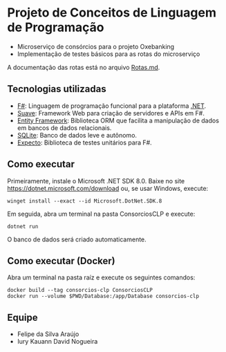 # Projeto de Conceitos de Linguagem de Programação
- Microserviço de consórcios para o projeto Oxebanking
- Implementação de testes básicos para as rotas do microserviço

A documentação das rotas está no arquivo [Rotas.md](./Rotas.md).

## Tecnologias utilizadas
- [F#](https://fsharp.org): Linguagem de programação funcional para a plataforma [.NET](https://dotnet.microsoft.com).
- [Suave](https://suave.io): Framework Web para criação de servidores e APIs em F#.
- [Entity Framework](https://learn.microsoft.com/ef): Biblioteca ORM que facilita a manipulação de dados em bancos de dados relacionais.
- [SQLite](https://sqlite.org): Banco de dados leve e autônomo.
- [Expecto](https://github.com/haf/expecto): Biblioteca de testes unitários para F#.

## Como executar
Primeiramente, instale o Microsoft .NET SDK 8.0.
Baixe no site <https://dotnet.microsoft.com/download> ou, se usar Windows, execute:

```console
winget install --exact --id Microsoft.DotNet.SDK.8
```

Em seguida, abra um terminal na pasta ConsorciosCLP e execute:

```console
dotnet run
```

O banco de dados será criado automaticamente.

## Como executar (Docker)
Abra um terminal na pasta raíz e execute os seguintes comandos:

```console
docker build --tag consorcios-clp ConsorciosCLP
docker run --volume $PWD/Database:/app/Database consorcios-clp
```

## Equipe
- Felipe da Silva Araújo
- Iury Kauann David Nogueira
